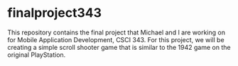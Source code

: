 # finalproject343
This repository contains the final project that Michael and I are working on for Mobile Application Development, CSCI 343. 
For this project, we will be creating a simple scroll shooter game that is similar to the 1942 game on the original PlayStation. 
